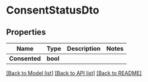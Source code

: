 # ConsentStatusDto

## Properties

Name | Type | Description | Notes
------------ | ------------- | ------------- | -------------
**Consented** | **bool** |  | 

[[Back to Model list]](../README#documentation-for-models) [[Back to API list]](../README#documentation-for-api-endpoints) [[Back to README]](../README)


